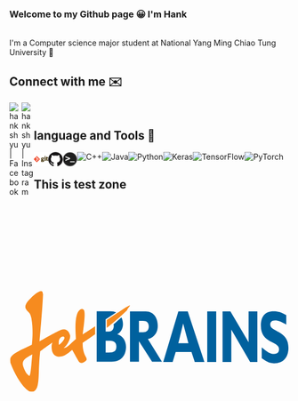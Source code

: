 ### Welcome to my Github page 😀 I'm Hank 
</br>
I'm a Computer science major student at National Yang Ming Chiao Tung University 📖


## Connect with me ✉️
[<img align="left" alt="hankshyu | Facebook" width="22px" src="https://cdn.jsdelivr.net/npm/simple-icons@v3/icons/facebook.svg" />](https://www.facebook.com/profile.php?id=100002563602760)
[<img align="left" alt="hankshyu | Instagram" width="22px" src="https://cdn.jsdelivr.net/npm/simple-icons@v3/icons/instagram.svg" />](https://www.instagram.com/orange_gama/)
</br>
## language and Tools 🔨

<img align="left" alt="Git" width="26px" src="https://raw.githubusercontent.com/github/explore/80688e429a7d4ef2fca1e82350fe8e3517d3494d/topics/git/git.png" />
<img align="left" alt="GitHub" width="26px" src="https://raw.githubusercontent.com/github/explore/78df643247d429f6cc873026c0622819ad797942/topics/github/github.png" />
<img align="left" alt="Terminal" width="26px" src="https://raw.githubusercontent.com/github/explore/80688e429a7d4ef2fca1e82350fe8e3517d3494d/topics/terminal/terminal.png" />
<img align="left" img alt="C++" src="https://img.shields.io/badge/c++%20-%2300599C.svg?&style=for-the-badge&logo=c%2B%2B&ogoColor=white"/>
<img align="left" img alt="Java" src="https://img.shields.io/badge/java-%23ED8B00.svg?&style=for-the-badge&logo=java&logoColor=white"/>
<img align="left" img alt="Python" src="https://img.shields.io/badge/python%20-%2314354C.svg?&style=for-the-badge&logo=python&logoColor=white"/>
<img align="left" img alt="Keras" src="https://img.shields.io/badge/Keras%20-%23D00000.svg?&style=for-the-badge&logo=Keras&logoColor=white"/>
<img align="left" img alt="TensorFlow" src="https://img.shields.io/badge/TensorFlow%20-%23FF6F00.svg?&style=for-the-badge&logo=TensorFlow&logoColor=white" />
<img align="left" img alt="PyTorch" src="https://img.shields.io/badge/PyTorch%20-%23EE4C2C.svg?&style=for-the-badge&logo=PyTorch&logoColor=white" />
</br>

## This is test zone
<svg viewBox="0 0 128 128">
<g><path fill="#00619E" d="M126.7 56.4c-2.7-1.5-3.7-2-5.3-2-1.5 0-2.2.7-2.2 1.9 0 3.5 8.3 2.5 8.3 10.6 0 4.4-2.4 7.1-6.6 7.1-2.5 0-3.7-1.1-5.6-2.3v-5c2.7 2.2 3.7 3 5.7 3 1.5 0 2.2-.8 2.2-2.2 0-3.8-8.3-2.4-8.3-10.7 0-4 1.7-6.6 5.9-6.6 2.1 0 3.4.5 5.7 1.8v4.4h.2zM62.3 50.3c3.8 0 5.5 3.2 5.5 6.6 0 2.5-1 4.4-3.2 5.6-.6.3-.9.3-1.3.4l6.4 10.4h-4.5l-6-9.4v9.4h-4.1v-23h7.2zm-3.1 9.5h1.9c1.3 0 2.6-.7 2.6-2.6 0-1.8-.9-2.6-2.7-2.6h-1.8v5.2zM89.1 73.4h-4.4l-1.5-4.6h-7.2l-1.4 4.6h-4.3l6.9-23.1h4.3l7.6 23.1zm-9.7-17.6l-2.2 9h4.6l-2.4-9zM94.5 73.4h-4.1v-23.1h4.1v23.1zM113.3 73.4h-3.3l-8.6-14.8v14.8h-4v-23.1h3.6l8.3 14.1v-14.1h4v23.1zM49.3 60.7c1.6-.9 2.6-2.6 2.6-4.6 0-1-.2-2.1-.7-3.1-1.5 1.3-3.1 2.8-3.6 3.2.1.3.1.5.1.8 0 1.2-.7 2.5-2.3 2.5h-1.4v-5.6l4.8-3.2c-.7-.3-1.5-.5-2.5-.5h-6.4v23.1h6.8c5.4 0 6.6-4.1 6.6-6.8 0-2.6-1.3-5-4-5.8m-3.9 8.4h-1.4v-5.4h2.1c1.6 0 2.8.9 2.8 2.6 0 2-.9 2.8-3.5 2.8"></path><defs><path id="a" d="M.4 40.9h127.2v46.1h-127.2z"></path></defs><clipPath id="b"><use xlink:href="#a" overflow="visible"></use></clipPath><path clip-path="url(#b)" fill="#F68B1F" d="M55.1 47.6c-.3-.2-3.2 1.7-5.1 3l-.7.4-4.8 3.2v3.6c1-.7 1.8-1.4 2.4-1.9l3.6-3.1s1.8-1.6 2.7-2.5l.3-.3c.3-.2.4-.4.4-.6.1-.3 1.3-1.8 1.2-1.8M36.3 62.7l2.9-2v-3.6l-2.6 1.7s-2.3 1.5-3.1 2c.1-.5.1-.9.1-.9.4-3 .8-6 .8-8.1 0-1-.1-1.7-.3-2.1-.2-.3-.4-.4-.7-.5-.4-.1-.8.1-1.2.4-1.3.9-2 3.6-2 8.2 0 1.5.1 3.2.2 5.1-.2.1-.9.8-.9.8l-1.3 1.2-.1.1c-1.2 1.1-2 1.7-2.3 1.8-.4.1-.7.2-1 .2 1.7-1.2 3-3.9 3-5.4 0-.2 0-.3-.1-.5-.3-1.1-.8-1.9-1.6-2.3-.7-.4-1.6-.4-2.7 0l-.4.2c-1.8.8-7.5 4-9.2 5 .2-2.5 1.2-13.7 1.5-19.6.2-3.8 0-1.5 0-2.2 0-2.8-3.5 0-5.4 1.9-.8.8-3.3 3.1-2.4 4.9 1 1.9 2 1.3 2.6 4.5 1 5.7.2 11.6.2 12-.3.1-2.7 1.3-2.7 1.3-4.1 1.9-7.3 3.4-7.3 5.8 0 .4.1.8.2 1.2 3.4 9 8.1 13.8 10 13.3 2.7-.7 2.8-4.2 3-9.6.1-2.7.2-5.7.6-9 .2-.1 4.7-3.5 5.6-4-.4.8-.4 1.6-.4 2 0 1.1.2 1.9.4 2.4.4.8.7 1.3 1.5 1.7 1.1.5 2 .6 3.8-.1.8-.3 2.2-1.3 3.7-2.6.3.5 1.6 2.8 1.6 2.8l1.2 2.1c.5 1 1.4 1.3 2.4.8.7-.4 1.2-.7 1.4-1.2v-.3c0-.3-.1-.6-.3-.9-1.4-2.5-1.5-4.7-1.5-6.3v-.3c.3-.2 2.8-1.9 2.8-1.9m-27.3 17c-1.1-.9-1.6-1.6-2.4-3.6-1.4-3.3.5-4.3 3.9-6.2-.4 3.5-.7 10.6-1.5 9.8m13.6-14.1c0-1.2-.3-2.8 1.3-3.7.6-.3 1-.1 1.2.1.4.5-.6 2.4-2.5 3.6"></path></g>
</svg>

